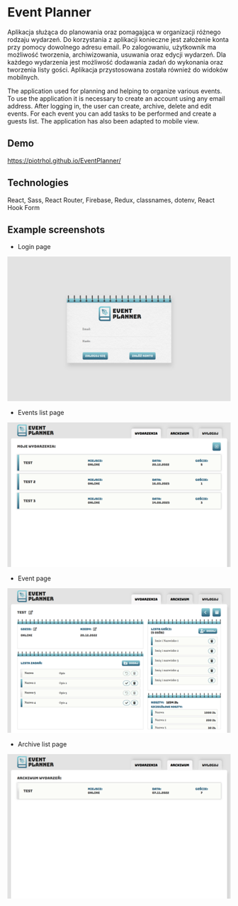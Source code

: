 # Event Planner

Aplikacja służąca do planowania oraz pomagająca w organizacji różnego rodzaju wydarzeń. Do korzystania z aplikacji konieczne jest założenie konta przy pomocy dowolnego adresu email. Po zalogowaniu, użytkownik ma możliwość tworzenia, archiwizowania, usuwania oraz edycji wydarzeń. Dla każdego wydarzenia jest możliwość dodawania zadań do wykonania oraz tworzenia listy gości. Aplikacja przystosowana została również do widoków mobilnych.

The application used for planning and helping to organize various events. To use the application it is necessary to create an account using any email address. After logging in, the user can create, archive, delete and edit events. For each event you can add tasks to be performed and create a guests list. The application has also been adapted to mobile view.

## Demo

https://piotrhol.github.io/EventPlanner/

## Technologies

React, Sass, React Router, Firebase, Redux, classnames, dotenv, React Hook Form

## Example screenshots

- Login page

<img src="src/images/screenshot1.png" />

- Events list page

<img src="src/images/screenshot2.png" />

- Event page

<img src="src/images/screenshot3.png" />

- Archive list page

<img src="src/images/screenshot4.png" />
